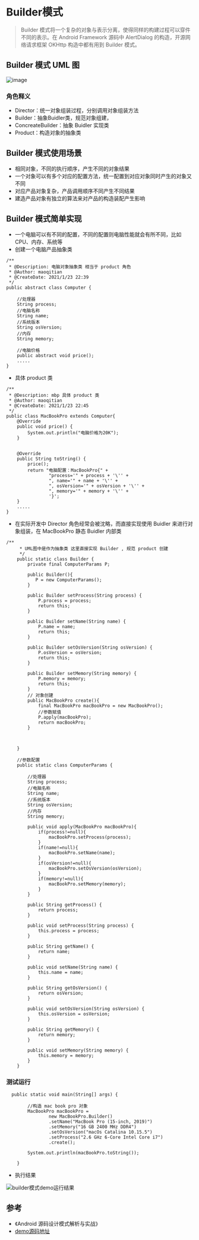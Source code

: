 # Builder模式
> Builder 模式将一个复杂的对象与表示分离，使得同样的构建过程可以穿件不同的表示。在 Android Framework 源码中 AlertDialog 的构造，开源网络请求框架 OKHttp 构造中都有用到 Builder 模式。

## Builder 模式 UML 图

![image](https://github.com/maoqitian/MaoMdPhoto/raw/master/%E8%AE%BE%E8%AE%A1%E6%A8%A1%E5%BC%8F/builder%E6%A8%A1%E5%BC%8F/builder-design.png)

### 角色释义  

- Director：统一对象组装过程，分别调用对象组装方法
- Builder：抽象Buidler类，规范对象组建，
- ConcreateBuilder：抽象 Buidler 实现类
- Product：构造对象的抽象类

## Builder 模式使用场景

- 相同对象，不同的执行顺序，产生不同的对象结果
- 一个对象可以有多个对应的配置方法，统一配置到对应对象同时产生的对象又不同
- 对应产品对象复杂，产品调用顺序不同产生不同结果
- 建造产品对象有独立的算法来对产品的构造装配产生影响

## Builder 模式简单实现

- 一个电脑可以有不同的配置，不同的配置则电脑性能就会有所不同，比如 CPU、内存、系统等
- 创建一个电脑产品抽象类

```
/**
 * @Description: 电脑对象抽象类 相当于 product 角色
 * @Author: maoqitian
 * @CreateDate: 2021/1/23 22:39
 */
public abstract class Computer {

    //处理器
    String process;
    //电脑名称
    String name;
    //系统版本
    String osVersion;
    //内存
    String memory;

    //电脑价格
    public abstract void price();
    .....
}
```
- 具体 product 类

```
/**
 * @Description: mbp 具体 product 类
 * @Author: maoqitian
 * @CreateDate: 2021/1/23 22:45
 */
public class MacBookPro extends Computer{
    @Override
    public void price() {
        System.out.println("电脑价格为20K");
    }


    @Override
    public String toString() {
        price();
        return "电脑配置：MacBookPro{" +
                "process='" + process + '\'' +
                ", name='" + name + '\'' +
                ", osVersion='" + osVersion + '\'' +
                ", memory='" + memory + '\'' +
                '}';
    }
    .....
}
```
- 在实际开发中 Director 角色经常会被沈略，而直接实现使用 Buidler 来进行对象组装，在 MacBookPro 静态 Buidler 内部类
```
/**
     * UML图中是作为抽象类 这里直接实现 Builder , 规范 product 创建
     */
    public static class Builder {
        private final ComputerParams P;

        public Builder(){
           P = new ComputerParams();
        }

        public Builder setProcess(String process) {
            P.process = process;
            return this;
        }

        public Builder setName(String name) {
            P.name = name;
            return this;
        }

        public Builder setOsVersion(String osVersion) {
            P.osVersion = osVersion;
            return this;
        }

        public Builder setMemory(String memory) {
            P.memory = memory;
            return this;
        }
        // 对象创建
        public MacBookPro create(){
            final MacBookPro macBookPro = new MacBookPro();
            //参数赋值
            P.apply(macBookPro);
            return macBookPro;
        }



    }

    //参数配置
    public static class ComputerParams {

        //处理器
        String process;
        //电脑名称
        String name;
        //系统版本
        String osVersion;
        //内存
        String memory;

        public void apply(MacBookPro macBookPro){
            if(process!=null){
                macBookPro.setProcess(process);
            }
            if(name!=null){
                macBookPro.setName(name);
            }
            if(osVersion!=null){
                macBookPro.setOsVersion(osVersion);
            }
            if(memory!=null){
                macBookPro.setMemory(memory);
            }
        }

        public String getProcess() {
            return process;
        }

        public void setProcess(String process) {
            this.process = process;
        }

        public String getName() {
            return name;
        }

        public void setName(String name) {
            this.name = name;
        }

        public String getOsVersion() {
            return osVersion;
        }

        public void setOsVersion(String osVersion) {
            this.osVersion = osVersion;
        }

        public String getMemory() {
            return memory;
        }

        public void setMemory(String memory) {
            this.memory = memory;
        }
    }
```
### 测试运行


```
  public static void main(String[] args) {

        //构造 mac book pro 对象
        MacBookPro macBookPro =
                new MacBookPro.Builder()
                .setName("MacBook Pro (15-inch, 2019)")
                .setMemory("16 GB 2400 MHz DDR4")
                .setOsVersion("macOs Catalina 10.15.5")
                .setProcess("2.6 GHz 6-Core Intel Core i7")
                .create();

        System.out.println(macBookPro.toString());

    }
```
- 执行结果

![builder模式demo运行结果](https://github.com/maoqitian/MaoMdPhoto/raw/master/%E8%AE%BE%E8%AE%A1%E6%A8%A1%E5%BC%8F/builder%E6%A8%A1%E5%BC%8F/builder%E6%A8%A1%E5%BC%8Fdemo%E8%BF%90%E8%A1%8C%E7%BB%93%E6%9E%9C.png)

## 参考

- 《Android 源码设计模式解析与实战》
- [demo源码地址](https://github.com/maoqitian/Nice-Knowledge-System/tree/master/%E8%AE%A1%E7%AE%97%E6%9C%BA%E5%9F%BA%E7%A1%80/%E8%AE%BE%E8%AE%A1%E6%A8%A1%E5%BC%8F/DesignPattern/src/main/java/builder)